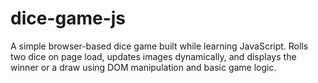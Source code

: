 # dice-game-js
A simple browser-based dice game built while learning JavaScript. Rolls two dice on page load, updates images dynamically, and displays the winner or a draw using DOM manipulation and basic game logic.
